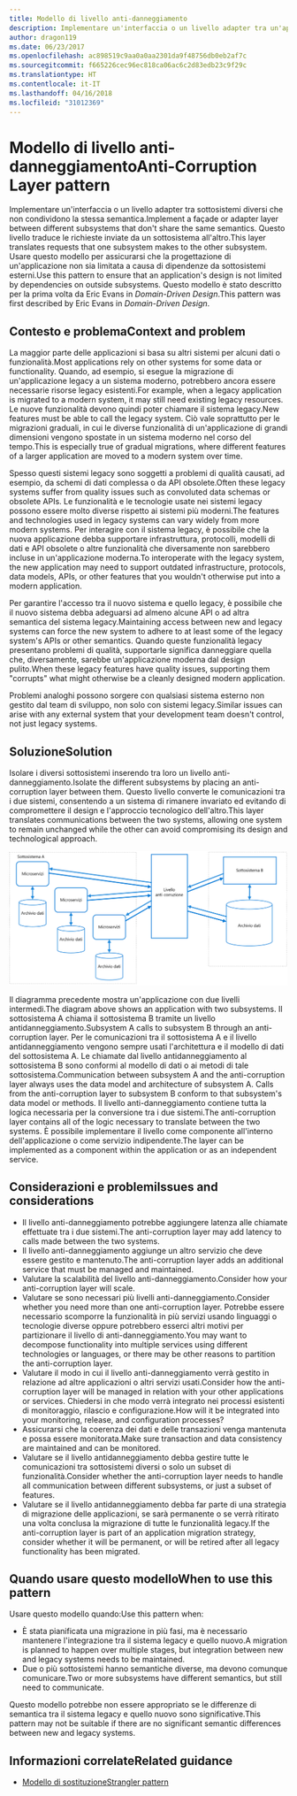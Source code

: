 ```yaml
---
title: Modello di livello anti-danneggiamento
description: Implementare un'interfaccia o un livello adapter tra un'applicazione moderna e un sistema legacy.
author: dragon119
ms.date: 06/23/2017
ms.openlocfilehash: ac898519c9aa0a0aa2301da9f48756db0eb2af7c
ms.sourcegitcommit: f665226cec96ec818ca06ac6c2d83edb23c9f29c
ms.translationtype: HT
ms.contentlocale: it-IT
ms.lasthandoff: 04/16/2018
ms.locfileid: "31012369"
---
```

# <a name="anti-corruption-layer-pattern"></a><span data-ttu-id="d955b-103">Modello di livello anti-danneggiamento</span><span class="sxs-lookup"><span data-stu-id="d955b-103">Anti-Corruption Layer pattern</span></span>

<span data-ttu-id="d955b-104">Implementare un'interfaccia o un livello adapter tra sottosistemi diversi che non condividono la stessa semantica.</span><span class="sxs-lookup"><span data-stu-id="d955b-104">Implement a façade or adapter layer between different subsystems that don't share the same semantics.</span></span> <span data-ttu-id="d955b-105">Questo livello traduce le richieste inviate da un sottosistema all'altro.</span><span class="sxs-lookup"><span data-stu-id="d955b-105">This layer translates requests that one subsystem makes to the other subsystem.</span></span> <span data-ttu-id="d955b-106">Usare questo modello per assicurarsi che la progettazione di un'applicazione non sia limitata a causa di dipendenze da sottosistemi esterni.</span><span class="sxs-lookup"><span data-stu-id="d955b-106">Use this pattern to ensure that an application's design is not limited by dependencies on outside subsystems.</span></span> <span data-ttu-id="d955b-107">Questo modello è stato descritto per la prima volta da Eric Evans in *Domain-Driven Design*.</span><span class="sxs-lookup"><span data-stu-id="d955b-107">This pattern was first described by Eric Evans in *Domain-Driven Design*.</span></span>

## <a name="context-and-problem"></a><span data-ttu-id="d955b-108">Contesto e problema</span><span class="sxs-lookup"><span data-stu-id="d955b-108">Context and problem</span></span>

<span data-ttu-id="d955b-109">La maggior parte delle applicazioni si basa su altri sistemi per alcuni dati o funzionalità.</span><span class="sxs-lookup"><span data-stu-id="d955b-109">Most applications rely on other systems for some data or functionality.</span></span> <span data-ttu-id="d955b-110">Quando, ad esempio, si esegue la migrazione di un'applicazione legacy a un sistema moderno, potrebbero ancora essere necessarie risorse legacy esistenti.</span><span class="sxs-lookup"><span data-stu-id="d955b-110">For example, when a legacy application is migrated to a modern system, it may still need existing legacy resources.</span></span> <span data-ttu-id="d955b-111">Le nuove funzionalità devono quindi poter chiamare il sistema legacy.</span><span class="sxs-lookup"><span data-stu-id="d955b-111">New features must be able to call the legacy system.</span></span> <span data-ttu-id="d955b-112">Ciò vale soprattutto per le migrazioni graduali, in cui le diverse funzionalità di un'applicazione di grandi dimensioni vengono spostate in un sistema moderno nel corso del tempo.</span><span class="sxs-lookup"><span data-stu-id="d955b-112">This is especially true of gradual migrations, where different features of a larger application are moved to a modern system over time.</span></span>

<span data-ttu-id="d955b-113">Spesso questi sistemi legacy sono soggetti a problemi di qualità causati, ad esempio, da schemi di dati complessa o da API obsolete.</span><span class="sxs-lookup"><span data-stu-id="d955b-113">Often these legacy systems suffer from quality issues such as convoluted data schemas or obsolete APIs.</span></span> <span data-ttu-id="d955b-114">Le funzionalità e le tecnologie usate nei sistemi legacy possono essere molto diverse rispetto ai sistemi più moderni.</span><span class="sxs-lookup"><span data-stu-id="d955b-114">The features and technologies used in legacy systems can vary widely from more modern systems.</span></span> <span data-ttu-id="d955b-115">Per interagire con il sistema legacy, è possibile che la nuova applicazione debba supportare infrastruttura, protocolli, modelli di dati e API obsolete o altre funzionalità che diversamente non sarebbero incluse in un'applicazione moderna.</span><span class="sxs-lookup"><span data-stu-id="d955b-115">To interoperate with the legacy system, the new application may need to support outdated infrastructure, protocols, data models, APIs, or other features that you wouldn't otherwise put into a modern application.</span></span>

<span data-ttu-id="d955b-116">Per garantire l'accesso tra il nuovo sistema e quello legacy, è possibile che il nuovo sistema debba adeguarsi ad almeno alcune API o ad altra semantica del sistema legacy.</span><span class="sxs-lookup"><span data-stu-id="d955b-116">Maintaining access between new and legacy systems can force the new system to adhere to at least some of the legacy system's APIs or other semantics.</span></span> <span data-ttu-id="d955b-117">Quando queste funzionalità legacy presentano problemi di qualità, supportarle significa danneggiare quella che, diversamente, sarebbe un'applicazione moderna dal design pulito.</span><span class="sxs-lookup"><span data-stu-id="d955b-117">When these legacy features have quality issues, supporting them "corrupts" what might otherwise be a cleanly designed modern application.</span></span> 

<span data-ttu-id="d955b-118">Problemi analoghi possono sorgere con qualsiasi sistema esterno non gestito dal team di sviluppo, non solo con sistemi legacy.</span><span class="sxs-lookup"><span data-stu-id="d955b-118">Similar issues can arise with any external system that your development team doesn't control, not just legacy systems.</span></span> 

## <a name="solution"></a><span data-ttu-id="d955b-119">Soluzione</span><span class="sxs-lookup"><span data-stu-id="d955b-119">Solution</span></span>

<span data-ttu-id="d955b-120">Isolare i diversi sottosistemi inserendo tra loro un livello anti-danneggiamento.</span><span class="sxs-lookup"><span data-stu-id="d955b-120">Isolate the different subsystems by placing an anti-corruption layer between them.</span></span> <span data-ttu-id="d955b-121">Questo livello converte le comunicazioni tra i due sistemi, consentendo a un sistema di rimanere invariato ed evitando di compromettere il design e l'approccio tecnologico dell'altro.</span><span class="sxs-lookup"><span data-stu-id="d955b-121">This layer translates communications between the two systems, allowing one system to remain unchanged while the other can avoid compromising its design and technological approach.</span></span>

![](./_images/anti-corruption-layer.png) 

<span data-ttu-id="d955b-122">Il diagramma precedente mostra un'applicazione con due livelli intermedi.</span><span class="sxs-lookup"><span data-stu-id="d955b-122">The diagram above shows an application with two subsystems.</span></span> <span data-ttu-id="d955b-123">Il sottosistema A chiama il sottosistema B tramite un livello antidanneggiamento.</span><span class="sxs-lookup"><span data-stu-id="d955b-123">Subsystem A calls to subsystem B through an anti-corruption layer.</span></span> <span data-ttu-id="d955b-124">Per le comunicazioni tra il sottosistema A e il livello antidanneggiamento vengono sempre usati l'architettura e il modello di dati del sottosistema A. Le chiamate dal livello antidanneggiamento al sottosistema B sono conformi al modello di dati o ai metodi di tale sottosistema.</span><span class="sxs-lookup"><span data-stu-id="d955b-124">Communication between subsystem A and the anti-corruption layer always uses the data model and architecture of subsystem A. Calls from the anti-corruption layer to subsystem B conform to that subsystem's data model or methods.</span></span> <span data-ttu-id="d955b-125">Il livello anti-danneggiamento contiene tutta la logica necessaria per la conversione tra i due sistemi.</span><span class="sxs-lookup"><span data-stu-id="d955b-125">The anti-corruption layer contains all of the logic necessary to translate between the two systems.</span></span> <span data-ttu-id="d955b-126">È possibile implementare il livello come componente all'interno dell'applicazione o come servizio indipendente.</span><span class="sxs-lookup"><span data-stu-id="d955b-126">The layer can be implemented as a component within the application or as an independent service.</span></span>

## <a name="issues-and-considerations"></a><span data-ttu-id="d955b-127">Considerazioni e problemi</span><span class="sxs-lookup"><span data-stu-id="d955b-127">Issues and considerations</span></span>

- <span data-ttu-id="d955b-128">Il livello anti-danneggiamento potrebbe aggiungere latenza alle chiamate effettuate tra i due sistemi.</span><span class="sxs-lookup"><span data-stu-id="d955b-128">The anti-corruption layer may add latency to calls made between the two systems.</span></span>
- <span data-ttu-id="d955b-129">Il livello anti-danneggiamento aggiunge un altro servizio che deve essere gestito e mantenuto.</span><span class="sxs-lookup"><span data-stu-id="d955b-129">The anti-corruption layer adds an additional service that must be managed and maintained.</span></span>
- <span data-ttu-id="d955b-130">Valutare la scalabilità del livello anti-danneggiamento.</span><span class="sxs-lookup"><span data-stu-id="d955b-130">Consider how your anti-corruption layer will scale.</span></span>
- <span data-ttu-id="d955b-131">Valutare se sono necessari più livelli anti-danneggiamento.</span><span class="sxs-lookup"><span data-stu-id="d955b-131">Consider whether you need more than one anti-corruption layer.</span></span> <span data-ttu-id="d955b-132">Potrebbe essere necessario scomporre la funzionalità in più servizi usando linguaggi o tecnologie diverse oppure potrebbero esserci altri motivi per partizionare il livello di anti-danneggiamento.</span><span class="sxs-lookup"><span data-stu-id="d955b-132">You may want to decompose functionality into multiple services using different technologies or languages, or there may be other reasons to partition the anti-corruption layer.</span></span>
- <span data-ttu-id="d955b-133">Valutare il modo in cui il livello anti-danneggiamento verrà gestito in relazione ad altre applicazioni o altri servizi usati.</span><span class="sxs-lookup"><span data-stu-id="d955b-133">Consider how the anti-corruption layer will be managed in relation with your other applications or services.</span></span> <span data-ttu-id="d955b-134">Chiedersi in che modo verrà integrato nei processi esistenti di monitoraggio, rilascio e configurazione.</span><span class="sxs-lookup"><span data-stu-id="d955b-134">How will it be integrated into your monitoring, release, and configuration processes?</span></span>
- <span data-ttu-id="d955b-135">Assicurarsi che la coerenza dei dati e delle transazioni venga mantenuta e possa essere monitorata.</span><span class="sxs-lookup"><span data-stu-id="d955b-135">Make sure transaction and data consistency are maintained and can be monitored.</span></span>
- <span data-ttu-id="d955b-136">Valutare se il livello antidanneggiamento debba gestire tutte le comunicazioni tra sottosistemi diversi o solo un subset di funzionalità.</span><span class="sxs-lookup"><span data-stu-id="d955b-136">Consider whether the anti-corruption layer needs to handle all communication between different subsystems, or just a subset of features.</span></span> 
- <span data-ttu-id="d955b-137">Valutare se il livello antidanneggiamento debba far parte di una strategia di migrazione delle applicazioni, se sarà permanente o se verrà ritirato una volta conclusa la migrazione di tutte le funzionalità legacy.</span><span class="sxs-lookup"><span data-stu-id="d955b-137">If the anti-corruption layer is part of an application migration strategy, consider whether it will be permanent, or will be retired after all legacy functionality has been migrated.</span></span>

## <a name="when-to-use-this-pattern"></a><span data-ttu-id="d955b-138">Quando usare questo modello</span><span class="sxs-lookup"><span data-stu-id="d955b-138">When to use this pattern</span></span>

<span data-ttu-id="d955b-139">Usare questo modello quando:</span><span class="sxs-lookup"><span data-stu-id="d955b-139">Use this pattern when:</span></span>

- <span data-ttu-id="d955b-140">È stata pianificata una migrazione in più fasi, ma è necessario mantenere l'integrazione tra il sistema legacy e quello nuovo.</span><span class="sxs-lookup"><span data-stu-id="d955b-140">A migration is planned to happen over multiple stages, but integration between new and legacy systems needs to be maintained.</span></span>
- <span data-ttu-id="d955b-141">Due o più sottosistemi hanno semantiche diverse, ma devono comunque comunicare.</span><span class="sxs-lookup"><span data-stu-id="d955b-141">Two or more subsystems have different semantics, but still need to communicate.</span></span> 

<span data-ttu-id="d955b-142">Questo modello potrebbe non essere appropriato se le differenze di semantica tra il sistema legacy e quello nuovo sono significative.</span><span class="sxs-lookup"><span data-stu-id="d955b-142">This pattern may not be suitable if there are no significant semantic differences between new and legacy systems.</span></span> 

## <a name="related-guidance"></a><span data-ttu-id="d955b-143">Informazioni correlate</span><span class="sxs-lookup"><span data-stu-id="d955b-143">Related guidance</span></span>

- [<span data-ttu-id="d955b-144">Modello di sostituzione</span><span class="sxs-lookup"><span data-stu-id="d955b-144">Strangler pattern</span></span>](./strangler.md)
